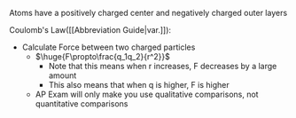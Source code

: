 Atoms have a positively charged center and negatively charged outer layers

Coulomb's Law([[Abbreviation Guide|var.]]):
- Calculate Force between two charged particles
	- $\huge{F\propto\frac{q_1q_2}{r^2}}$
		- Note that this means when r increases, F decreases by a large amount
		- This also means that when q is higher, F is higher
	- AP Exam will only make you use qualitative comparisons, not quantitative comparisons
